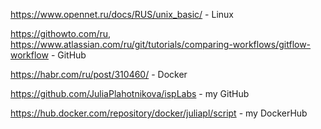 https://www.opennet.ru/docs/RUS/unix_basic/ - Linux

https://githowto.com/ru, https://www.atlassian.com/ru/git/tutorials/comparing-workflows/gitflow-workflow - GitHub

https://habr.com/ru/post/310460/ - Docker

https://github.com/JuliaPlahotnikova/ispLabs - my GitHub

https://hub.docker.com/repository/docker/juliapl/script - my DockerHub
